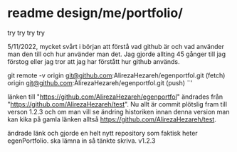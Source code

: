 # readme design/me/portfolio/
try try try try




5/11/2022, 
mycket svårt i början att förstå vad github är och vad använder man den till och hur använder man det. Jag gjorde allting 45 gånger till jag förstog eller jag tror att jag har förstått hur github används. 

git remote -v
origin  git@github.com:AlirezaHezareh/egenportfol.git (fetch)
origin  git@github.com:AlirezaHezareh/egenportfol.git (push)
¨'

länken till "https://github.com/AlirezaHezareh/egenportfol" ändrades från "https://github.com/AlirezaHezareh/test". Nu allt är commit plötslig fram till verson 1.2.3 och om man vill se ändring historiken innan denna version man kan kika på gamla länken alltså https://github.com/AlirezaHezareh/test. 

ändrade länk och gjorde en helt nytt repository som faktisk heter egenPortfolio.
ska lämna in så tänkte skriva.
v1.2.3
